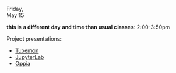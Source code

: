 <div class="lecture2">

<div class="column_date">
<p markdown="block">

Friday,  
May 15

</p>
</div>

<div class="column_materials">
<p markdown="block">

__this is a different day and time than usual classes__: 2:00-3:50pm  

Project presentations:

- [Tuxemon](https://github.com/nyu-ossd-s20/Tuxemon)
- [JupyterLab](https://github.com/nyu-ossd-s20/jupyterlab)
- [Oppia]()

</p>
</div>

<div class="column_assign">
<p markdown="block">



</p>
</div>

</div>
